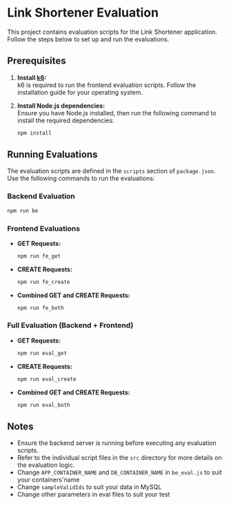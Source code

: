# Link Shortener Evaluation

This project contains evaluation scripts for the Link Shortener application. Follow the steps below to set up and run the evaluations.

## Prerequisites

1. **Install [k6](https://grafana.com/docs/k6/latest/set-up/install-k6/):**  
   k6 is required to run the frontend evaluation scripts. Follow the installation guide for your operating system.

2. **Install Node.js dependencies:**  
   Ensure you have Node.js installed, then run the following command to install the required dependencies:
   ```bash
   npm install
   ```

## Running Evaluations

The evaluation scripts are defined in the `scripts` section of `package.json`. Use the following commands to run the evaluations:

### Backend Evaluation

```bash
npm run be
```

### Frontend Evaluations

- **GET Requests:**
  ```bash
  npm run fe_get
  ```
- **CREATE Requests:**
  ```bash
  npm run fe_create
  ```
- **Combined GET and CREATE Requests:**
  ```bash
  npm run fe_both
  ```

### Full Evaluation (Backend + Frontend)

- **GET Requests:**
  ```bash
  npm run eval_get
  ```
- **CREATE Requests:**
  ```bash
  npm run eval_create
  ```
- **Combined GET and CREATE Requests:**
  ```bash
  npm run eval_both
  ```

## Notes

- Ensure the backend server is running before executing any evaluation scripts.
- Refer to the individual script files in the `src` directory for more details on the evaluation logic.
- Change `APP_CONTAINER_NAME` and `DB_CONTAINER_NAME` in `be_eval.js` to suit your containers'name
- Change `sampleValidIds` to suit your data in MySQL
- Change other parameters in eval files to suit your test
